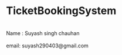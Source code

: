 # TicketBookingSystem

<br/>
Name : Suyash singh chauhan
<br/>
<br/>
email: suyash290403@gmail.com
<br/>
